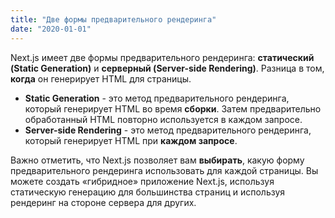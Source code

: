 ```yaml
---
title: "Две формы предварительного рендеринга"
date: "2020-01-01"
---
```


Next.js имеет две формы предварительного рендеринга: **статический (Static Generation)** и **серверный (Server-side Rendering)**. Разница в том, **когда** он генерирует HTML для страницы.

- **Static Generation** - это метод предварительного рендеринга, который генерирует HTML во время **сборки**. Затем предварительно обработанный HTML повторно используется в каждом запросе.
- **Server-side Rendering** - это метод предварительного рендеринга, который генерирует HTML при **каждом запросе**.

Важно отметить, что Next.js позволяет вам **выбирать**, какую форму предварительного рендеринга использовать для каждой страницы. Вы можете создать «гибридное» приложение Next.js, используя статическую генерацию для большинства страниц и используя рендеринг на стороне сервера для других.